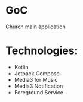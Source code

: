 # GoC
Church main application

# Technologies:
- Kotlin
- Jetpack Compose
- Media3 for Music
- Media3 Notification
- Foreground Service

